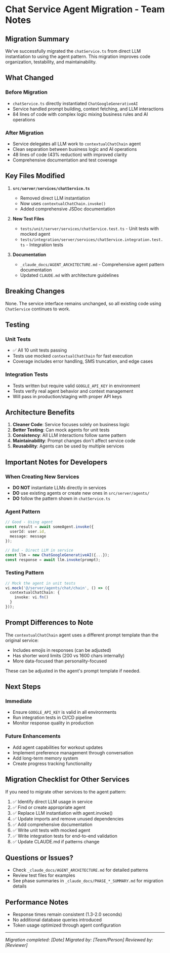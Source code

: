 # Chat Service Agent Migration - Team Notes

## Migration Summary

We've successfully migrated the `chatService.ts` from direct LLM instantiation to using the agent pattern. This migration improves code organization, testability, and maintainability.

## What Changed

### Before Migration
- `chatService.ts` directly instantiated `ChatGoogleGenerativeAI`
- Service handled prompt building, context fetching, and LLM interactions
- 84 lines of code with complex logic mixing business rules and AI operations

### After Migration
- Service delegates all LLM work to `contextualChatChain` agent
- Clean separation between business logic and AI operations
- 48 lines of code (43% reduction) with improved clarity
- Comprehensive documentation and test coverage

## Key Files Modified

1. **`src/server/services/chatService.ts`**
   - Removed direct LLM instantiation
   - Now uses `contextualChatChain.invoke()`
   - Added comprehensive JSDoc documentation

2. **New Test Files**
   - `tests/unit/server/services/chatService.test.ts` - Unit tests with mocked agent
   - `tests/integration/server/services/chatService.integration.test.ts` - Integration tests

3. **Documentation**
   - `_claude_docs/AGENT_ARCHITECTURE.md` - Comprehensive agent pattern documentation
   - Updated `CLAUDE.md` with architecture guidelines

## Breaking Changes

None. The service interface remains unchanged, so all existing code using `ChatService` continues to work.

## Testing

### Unit Tests
- ✅ All 10 unit tests passing
- Tests use mocked `contextualChatChain` for fast execution
- Coverage includes error handling, SMS truncation, and edge cases

### Integration Tests
- Tests written but require valid `GOOGLE_API_KEY` in environment
- Tests verify real agent behavior and context management
- Will pass in production/staging with proper API keys

## Architecture Benefits

1. **Cleaner Code**: Service focuses solely on business logic
2. **Better Testing**: Can mock agents for unit tests
3. **Consistency**: All LLM interactions follow same pattern
4. **Maintainability**: Prompt changes don't affect service code
5. **Reusability**: Agents can be used by multiple services

## Important Notes for Developers

### When Creating New Services
- **DO NOT** instantiate LLMs directly in services
- **DO** use existing agents or create new ones in `src/server/agents/`
- **DO** follow the pattern shown in `chatService.ts`

### Agent Pattern
```typescript
// Good - Using agent
const result = await someAgent.invoke({ 
  userId: user.id, 
  message: message 
});

// Bad - Direct LLM in service
const llm = new ChatGoogleGenerativeAI({...});
const response = await llm.invoke(prompt);
```

### Testing Pattern
```typescript
// Mock the agent in unit tests
vi.mock('@/server/agents/chat/chain', () => ({
  contextualChatChain: {
    invoke: vi.fn()
  }
}));
```

## Prompt Differences to Note

The `contextualChatChain` agent uses a different prompt template than the original service:
- Includes emojis in responses (can be adjusted)
- Has shorter word limits (200 vs 1600 chars internally)
- More data-focused than personality-focused

These can be adjusted in the agent's prompt template if needed.

## Next Steps

### Immediate
- Ensure `GOOGLE_API_KEY` is valid in all environments
- Run integration tests in CI/CD pipeline
- Monitor response quality in production

### Future Enhancements
- Add agent capabilities for workout updates
- Implement preference management through conversation
- Add long-term memory system
- Create progress tracking functionality

## Migration Checklist for Other Services

If you need to migrate other services to the agent pattern:

1. ✅ Identify direct LLM usage in service
2. ✅ Find or create appropriate agent
3. ✅ Replace LLM instantiation with agent.invoke()
4. ✅ Update imports and remove unused dependencies
5. ✅ Add comprehensive documentation
6. ✅ Write unit tests with mocked agent
7. ✅ Write integration tests for end-to-end validation
8. ✅ Update CLAUDE.md if patterns change

## Questions or Issues?

- Check `_claude_docs/AGENT_ARCHITECTURE.md` for detailed patterns
- Review test files for examples
- See phase summaries in `_claude_docs/PHASE_*_SUMMARY.md` for migration details

## Performance Notes

- Response times remain consistent (1.3-2.0 seconds)
- No additional database queries introduced
- Token usage optimized through agent configuration

---

*Migration completed: [Date]*
*Migrated by: [Team/Person]*
*Reviewed by: [Reviewer]*